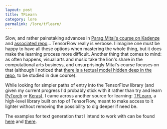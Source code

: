 ```yaml
---
layout: post
title: TFLearn
category: lore
permalink: /lore/tflearn/
---
```


Slow, and rather painstaking advances in [Parag Mital's course on Kadenze](https://www.kadenze.com/courses/creative-applications-of-deep-learning-with-tensorflow/info) and [associated repo](https://github.com/pkmital/CADL)... TensorFlow really is verbose. I imagine one must be happy to have all these options when mastering the whole thing, but it does make the learning process more difficult. Another thing that comes to mind: as often happens, visual arts and music take the lion's share in the computational arts business, and unsurprisingly Mital's course focuses on that (although I noticed that [there is a textual model hidden deep in the repo](https://github.com/pkmital/pycadl/blob/577931dfffdd7cecbcb565c84a470aca12d2b214/cadl/charrnn.py), to be studied in due course). 

While looking for simpler paths of entry into the TensorFlow library (and given my current progress I'd probably stick with it rather than try and learn [PyTorch](https://pytorch.org/) or [Keras](https://keras.io/)), I came across another source for learning: [TFLearn](http://tflearn.org/), a high-level library built on top of TensorFlow, meant to make access to it lighter without removing the possibility to dig deeper if need be. 

The examples for text generation that I intend to work with can be found [here](https://github.com/tflearn/tflearn/blob/master/examples/nlp/lstm_generator_cityname.py) and [there](https://github.com/tflearn/tflearn/blob/master/examples/nlp/lstm_generator_shakespeare.py).
